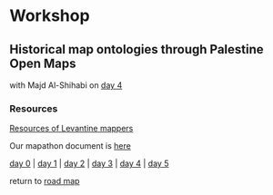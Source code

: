 # Workshop   
##  Historical map ontologies through Palestine Open Maps 
with Majd Al-Shihabi on [day 4](../day4.md)  

### Resources  
[Resources of Levantine mappers](https://majdal.cc/gis-resources/) 

Our mapathon document is [here](https://docs.google.com/document/d/12poogpx1TjYOpxR4hY6Gixd7KyiZLDjrW2vvmokktcg/edit#)

[day 0](../day0.md) | [day 1](../day1.md) | [day 2](../day2.md) | [day 3](../day3.md) | [day 4](../day4.md) | [day 5](../day5.md)  

return to [road map](../road_map.md)
